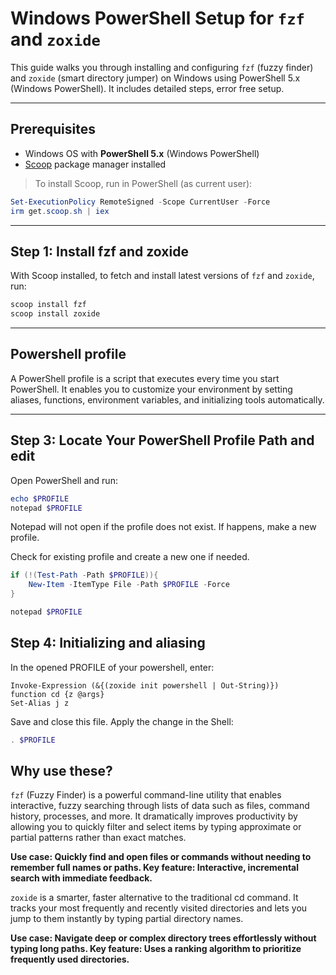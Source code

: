 # Windows PowerShell Setup for `fzf` and `zoxide`

This guide walks you through installing and configuring `fzf` (fuzzy finder) and `zoxide` (smart directory jumper) on Windows using PowerShell 5.x (Windows PowerShell). It includes detailed steps, error free setup.

---

## Prerequisites

- Windows OS with **PowerShell 5.x** (Windows PowerShell)  
- [Scoop](https://scoop.sh/) package manager installed

> To install Scoop, run in PowerShell (as current user):

```powershell
Set-ExecutionPolicy RemoteSigned -Scope CurrentUser -Force
irm get.scoop.sh | iex
```
---

## Step 1: Install fzf and zoxide

With Scoop installed, to fetch and install latest versions of `fzf` and `zoxide`, run:

```powershell
scoop install fzf
scoop install zoxide
```
---

## Powershell profile

A PowerShell profile is a script that executes every time you start PowerShell. It enables you to customize your environment by setting aliases, functions, environment variables, and initializing tools automatically.

---

## Step 3: Locate Your PowerShell Profile Path and edit

Open PowerShell and run:

```powershell
echo $PROFILE
notepad $PROFILE
```

Notepad will not open if the profile does not exist. If happens, make a new profile.

Check for existing profile and create a new one if needed.
```powershell
if (!(Test-Path -Path $PROFILE)){
    New-Item -ItemType File -Path $PROFILE -Force
}

notepad $PROFILE
```

## Step 4: Initializing and aliasing

In the opened PROFILE of your powershell, enter:

```notepad
Invoke-Expression (&{(zoxide init powershell | Out-String)})
function cd {z @args}
Set-Alias j z
```
Save and close this file. Apply the change in the Shell:

```powershell
. $PROFILE
```

## Why use these?

```fzf``` (Fuzzy Finder) is a powerful command-line utility that enables interactive, fuzzy searching through lists of data such as files, command history, processes, and more. It dramatically improves productivity by allowing you to quickly filter and select items by typing approximate or partial patterns rather than exact matches.

**Use case: Quickly find and open files or commands without needing to remember full names or paths.
Key feature: Interactive, incremental search with immediate feedback.**



```zoxide``` is a smarter, faster alternative to the traditional cd command. It tracks your most frequently and recently visited directories and lets you jump to them instantly by typing partial directory names.

**Use case: Navigate deep or complex directory trees effortlessly without typing long paths.
Key feature: Uses a ranking algorithm to prioritize frequently used directories.**

